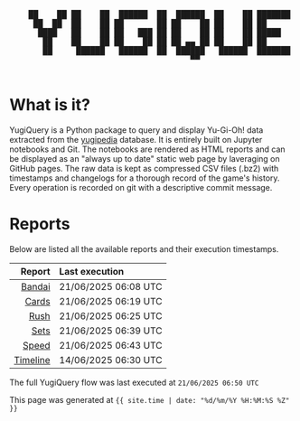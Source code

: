 <div align='center'>
    <pre>
    <br>
    ██    ██ ██    ██  ██████  ██  ██████  ██    ██ ███████ ██████  ██    ██ 
     ██  ██  ██    ██ ██       ██ ██    ██ ██    ██ ██      ██   ██  ██  ██  
      ████   ██    ██ ██   ███ ██ ██    ██ ██    ██ █████   ██████    ████   
       ██    ██    ██ ██    ██ ██ ██ ▄▄ ██ ██    ██ ██      ██   ██    ██    
       ██     ██████   ██████  ██  ██████   ██████  ███████ ██   ██    ██    
                                      ▀▀                                     
    </pre>
</div>

# What is it?

YugiQuery is a Python package to query and display Yu-Gi-Oh! data extracted from the [yugipedia](http://yugipedia.com) database. It is entirely built on Jupyter notebooks and Git. The notebooks are rendered as HTML reports and can be displayed as an "always up to date" static web page by laveraging on GitHub pages. The raw data is kept as compressed CSV files (.bz2) with timestamps and changelogs for a thorough record of the game's history. Every operation is recorded on git with a descriptive commit message. 

# Reports

Below are listed all the available reports and their execution timestamps. 

|                    Report | Last execution       |
| -------------------------:|:-------------------- |
| [Bandai](reports/Bandai.html) | 21/06/2025 06:08 UTC |
| [Cards](reports/Cards.html) | 21/06/2025 06:19 UTC |
| [Rush](reports/Rush.html) | 21/06/2025 06:25 UTC |
| [Sets](reports/Sets.html) | 21/06/2025 06:39 UTC |
| [Speed](reports/Speed.html) | 21/06/2025 06:43 UTC |
| [Timeline](reports/Timeline.html) | 14/06/2025 06:30 UTC |


The full YugiQuery flow was last executed at `21/06/2025 06:50 UTC`

This page was generated at `{{ site.time | date: "%d/%m/%Y %H:%M:%S %Z" }}`
